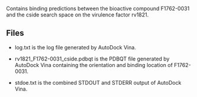 Contains binding predictions between the bioactive compound F1762-0031 and the cside search space on the virulence factor rv1821.

## Files

- log.txt is the log file generated by AutoDock Vina.

- rv1821_F1762-0031_cside.pdbqt is the PDBQT file generated by AutoDock Vina containing the orientation and binding location of F1762-0031.

- stdoe.txt is the combined STDOUT and STDERR output of AutoDock Vina.

